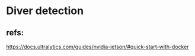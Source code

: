 # Diver detection


## refs:

https://docs.ultralytics.com/guides/nvidia-jetson/#quick-start-with-docker